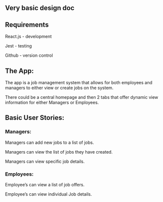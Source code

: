 ## Very basic design doc

## Requirements

React.js - development

Jest - testing

Github - version control

## The App:

The app is a job management system that allows for both employees and managers to either view or create jobs on the system.

There could be a central homepage and then 2 tabs that offer dynamic view information for either Managers or Employees.

## Basic User Stories:

### Managers:

Managers can add new jobs to a list of jobs.

Managers can view the list of jobs they have created.

Managers can view specific job details.


### Employees:

Employee’s can view a list of job offers.

Employee’s can view individual Job details.
